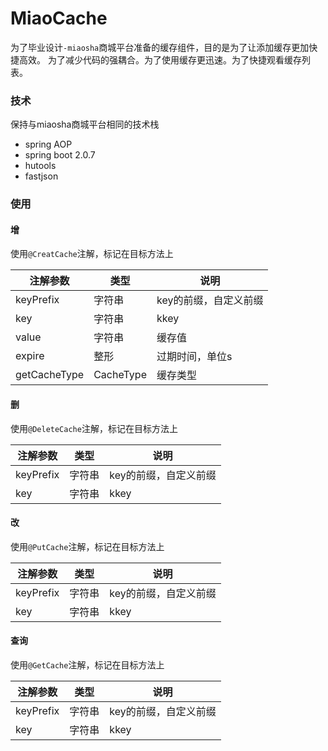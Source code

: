 # MiaoCache

为了毕业设计`-miaosha`商城平台准备的缓存组件，目的是为了让添加缓存更加快捷高效。
为了减少代码的强耦合。为了使用缓存更迅速。为了快捷观看缓存列表。
### 技术
保持与miaosha商城平台相同的技术栈
+ spring AOP
+ spring boot 2.0.7
+ hutools
+ fastjson
### 使用
#### 增
使用`@CreatCache`注解，标记在目标方法上

| 注解参数     | 类型      | 说明                  |
| ------------ | --------- | --------------------- |
| keyPrefix    | 字符串    | key的前缀，自定义前缀 |
| key          | 字符串    | kkey                  |
| value        | 字符串    | 缓存值                |
| expire       | 整形      | 过期时间，单位s       |
| getCacheType | CacheType | 缓存类型              |

#### 删
使用`@DeleteCache`注解，标记在目标方法上

| 注解参数     | 类型      | 说明                  |
| ------------ | --------- | --------------------- |
| keyPrefix    | 字符串    | key的前缀，自定义前缀 |
| key          | 字符串    | kkey                  |

#### 改

使用`@PutCache`注解，标记在目标方法上

| 注解参数     | 类型      | 说明                  |
| ------------ | --------- | --------------------- |
| keyPrefix    | 字符串    | key的前缀，自定义前缀 |
| key          | 字符串    | kkey                  |

#### 查询

使用`@GetCache`注解，标记在目标方法上

| 注解参数     | 类型      | 说明                  |
| ------------ | --------- | --------------------- |
| keyPrefix    | 字符串    | key的前缀，自定义前缀 |
| key          | 字符串    | kkey                  |